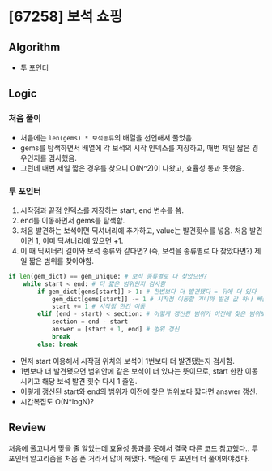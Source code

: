 # [67258] 보석 쇼핑
## Algorithm
- 투 포인터
## Logic
### 처음 풀이
- 처음에는 ```len(gems) * 보석종류```의 배열을 선언해서 풀었음.
- gems를 탐색하면서 배열에 각 보석의 시작 인덱스를 저장하고, 매번 제일 짧은 경우인지를 검사했음.
- 그런데 매번 제일 짧은 경우를 찾으니 O(N^2)이 나왔고, 효율성 통과 못했음.
### 투 포인터
1. 시작점과 끝점 인덱스를 저장하는 start, end 변수를 씀.
2. end를 이동하면서 gems를 탐색함.
3. 처음 발견하는 보석이면 딕셔너리에 추가하고, value는 발견횟수를 넣음. 처음 발견이면 1, 이미 딕셔너리에 있으면 +1.
4. 이 때 딕셔너리 길이와 보석 종류와 같다면? (즉, 보석을 종류별로 다 찾았다면?) 제일 짧은 범위를 찾아야함.
```python
if len(gem_dict) == gem_unique: # 보석 종류별로 다 찾았으면?
    while start < end: # 더 짧은 범위인지 검사함
        if gem_dict[gems[start]] > 1: # 한번보다 더 발견됐다 = 뒤에 더 있다
            gem_dict[gems[start]] -= 1 # 시작점 이동할 거니까 발견 값 하나 빼줌
            start += 1 # 시작점 한칸 이동
        elif (end - start) < section: # 이렇게 갱신한 범위가 이전에 찾은 범위보다 작으면?
            section = end - start 
            answer = [start + 1, end] # 범위 갱신
            break
        else: break
```                
- 먼저 start 이용해서 시작점 위치의 보석이 1번보다 더 발견됐는지 검사함.
- 1번보다 더 발견됐으면 범위안에 같은 보석이 더 있다는 뜻이므로, start 한칸 이동시키고 해당 보석 발견 횟수 다시 1 줄임.
- 이렇게 갱신된 start와 end의 범위가 이전에 찾은 범위보다 짧다면 answer 갱신.
- 시간복잡도 O(N*logN)?

## Review
처음에 풀고나서 맞을 줄 알았는데 효율성 통과를 못해서 결국 다른 코드 참고했다.. 투 포인터 알고리즘을 처음 푼 거라서 많이 헤맸다. 백준에 투 포인터 더 풀어봐야겠다.
